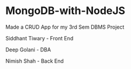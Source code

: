 # MongoDB-with-NodeJS
Made a CRUD App for my 3rd Sem DBMS Project

Siddhant Tiwary - Front End

Deep Golani - DBA

Nimish Shah - Back End
